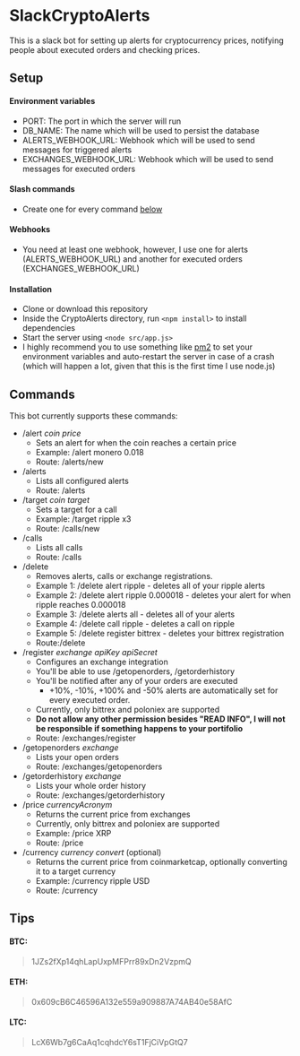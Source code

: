 # SlackCryptoAlerts

This is a slack bot for setting up alerts for cryptocurrency prices, notifying people about executed orders and checking prices.

## Setup
#### Environment variables
* PORT: The port in which the server will run
* DB_NAME: The name which will be used to persist the database
* ALERTS_WEBHOOK_URL: Webhook which will be used to send messages for triggered alerts
* EXCHANGES_WEBHOOK_URL: Webhook which will be used to send messages for executed orders

#### Slash commands
* Create one for every command [below](#commands)

#### Webhooks
* You need at least one webhook, however, I use one for alerts (ALERTS_WEBHOOK_URL) and another for executed orders (EXCHANGES_WEBHOOK_URL)

#### Installation
* Clone or download this repository
* Inside the CryptoAlerts directory, run `<npm install>` to install dependencies
* Start the server using `<node src/app.js>`
* I highly recommend you to use something like [pm2](https://github.com/Unitech/pm2) to set your environment variables and auto-restart the server in case of a crash (which will happen a lot, given that this is the first time I use node.js)

## Commands
This bot currently supports these commands:
* /alert *coin* *price*
  * Sets an alert for when the coin reaches a certain price
  * Example: /alert monero 0.018
  * Route: /alerts/new
* /alerts
  * Lists all configured alerts
  * Route: /alerts
* /target *coin* *target*
  * Sets a target for a call
  * Example: /target ripple x3
  * Route: /calls/new
* /calls
  * Lists all calls
  * Route: /calls
* /delete
  * Removes alerts, calls or exchange registrations.
  * Example 1: /delete alert ripple - deletes all of your ripple alerts
  * Example 2: /delete alert ripple 0.000018 - deletes your alert for when ripple reaches 0.000018
  * Example 3: /delete alerts all - deletes all of your alerts
  * Example 4: /delete call ripple - deletes a call on ripple
  * Example 5: /delete register bittrex - deletes your bittrex registration
  * Route:/delete
* /register *exchange* *apiKey* *apiSecret*
  * Configures an exchange integration
  * You'll be able to use /getopenorders, /getorderhistory
  * You'll be notified after any of your orders are executed
    * +10%, -10%, +100% and -50% alerts are automatically set for every executed order.
  * Currently, only bittrex and poloniex are supported
  * **Do not allow any other permission besides "READ INFO", I will not be responsible if something happens to your portifolio**
  * Route: /exchanges/register
* /getopenorders *exchange*
  * Lists your open orders
  * Route: /exchanges/getopenorders
* /getorderhistory *exchange*
  * Lists your whole order history
  * Route: /exchanges/getorderhistory
* /price *currencyAcronym*
  * Returns the current price from exchanges
  * Currently, only bittrex and poloniex are supported
  * Example: /price XRP
  * Route: /price
* /currency *currency* *convert* (optional)
  * Returns the current price from coinmarketcap, optionally converting it to a target currency
  * Example: /currency ripple USD
  * Route: /currency

## Tips
  
#### BTC:
> 1JZs2fXp14qhLapUxpMFPrr89xDn2VzpmQ

#### ETH:
> 0x609cB6C46596A132e559a909887A74AB40e58AfC

#### LTC:
> LcX6Wb7g6CaAq1cqhdcY6sT1FjCiVpGtQ7